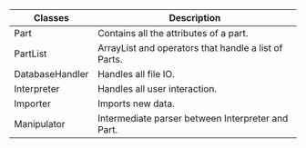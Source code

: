 | Classes | Description |
|---|---|
| Part | Contains all the attributes of a part. |
| PartList | ArrayList and operators that handle a list of Parts. |
| DatabaseHandler | Handles all file IO. |
| Interpreter | Handles all user interaction. |
| Importer | Imports new data. |
| Manipulator | Intermediate parser between Interpreter and Part. |
